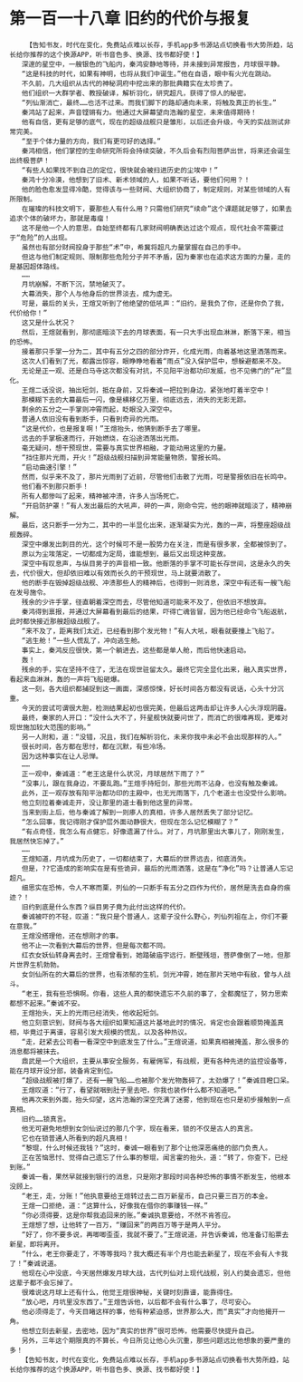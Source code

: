 # 第一百一十八章 旧约的代价与报复
        【告知书友，时代在变化，免费站点难以长存，手机app多书源站点切换看书大势所趋，站长给你推荐的这个换源APP，听书音色多、换源、找书都好使！】
       深邃的星空中，一艘银色的飞船内，秦鸿安静地等待，并未接到异常报告，月球很平静。
       “这是科技的时代，如果有神明，也将从我们中诞生。”他在自语，眼中有火光在跳动。
       不久前，几大组织从古代的神秘洞府中挖出来的那批典籍实在太珍贵了。
       他们组织一大群学者、教授破译，解析羽化，研究超凡，获得了惊人的秘密。
       “列仙渐消亡，最终……也活不过来。而我们脚下的路却通向未来，将触及真正的长生。”
       秦鸿站了起来，声音铿锵有力。他通过大屏幕望向浩瀚的星空，未来值得期待！
       他有自信，更有足够的底气，现在的超级战舰只是雏形，以后还会升级，今天的实战测试非常完美。
       “至于个体力量的方向，我们有更可好的选择。”
       秦鸿相信，他们掌控的生命研究所将会持续突破，不久后会有烈阳菩萨出世，将来还会诞生出终极菩萨！
       “有些人如果找不到自己的定位，很快就会被扫进历史的尘埃中！”
       秦鸿十分冷漠，他想到了旧术、新术领域的人，如果不听话，要他们何用？！
       他的脸色愈发显得冷酷，觉得该与一些财阀、大组织协商了，制定规则，对某些领域的人有所限制。
       在璀璨的科技文明下，要那些人有什么用？只需他们研究“续命”这个课题就足够了，如果去追求个体的破坏力，那就是毒瘤！
       这不是他一个人的意思，自始至终都有几家财阀明确表达过这个观点，现代社会不需要过于“危险”的人出现。
       虽然也有部分财阀投身于那些“术”中，希冀将超凡力量掌握在自己的手中。
       但这与他们制定规则、限制那些危险分子并不矛盾，因为秦家也在追求这方面的力量，走的是基因超体路线。
       ……
       月坑崩解，不断下沉，禁地破灭了。
       大幕消失，那个人与他身后的世界淡去，成为虚无。
       可是，最后的关头，王煊又听到了他绝望的低吼声：“旧约，是我负了你，还是你负了我，代价给你！”
       这又是什么状况？
       然后，王煊就看到，那彻底暗淡下去的月球表面，有一只大手出现血淋淋，断落下来，相当的恐怖。
       接着那只手掌一分为二，其中有五分之四的部分炸开，化成光雨，向着基地这里洒落而来。
       这次人们看到了光，都露出惊容，眼睁睁地看着“雨点”没入保护层中，想躲避都来不及。
       无论是正一观、还是白马寺这次都没有对抗，不见阳平治都功印发威，也不见佛门的“卍”显化。
       王煊二话没说，抽出短剑，抵在身前，又将秦诚一把拉到身边，紧张地盯着半空中！
       那模糊下去的大幕最后一闪，像是横移亿万里，彻底远去，消失的无影无踪。
       剩余的五分之一手掌则冲霄而起，眨眼没入深空中。
       普通人依旧没有看到断手，只看到奇异的光雨。
       “这是代价，也是报复啊！”王煊抬头，他猜到断手去了哪里。
       远去的手掌极速而行，开始燃烧，在沿途洒落出光雨。
       毫无疑问，想干预现世，需要与真实世界相融，才能动用这里的力量。
       “挡住那片光雨，开火！”超级战舰扫描到异常能量物质，警报长鸣。
       “启动曲速引擎！”
       然而，似乎来不及了，那片光雨到了近前，尽管他们击散了光雨，可是警报依旧在长鸣中。
       他们看不到那只断手！
       所有人都惨叫了起来，精神被冲溃，许多人当场死亡。
       “开启防护罩！”有人发出最后的大吼声，砰的一声，刚命令完，他的眼神就暗淡了，精神崩解。
       最后，这只断手一分为二，其中的一半显化出来，逐渐凝实为光，轰的一声，将整座超级战舰轰碎。
       深空中爆发出刺目的光，这个时候可不是一股势力在关注，而是有很多家，全都被惊到了。
       原以为尘埃落定，一切都成为定局，谁能想到，最后又出现这种变故。
       深空中有叹息声，与纵目男子的声音相一致。他断落的手掌不可能长存世间，这是永久的失去，代价很大，但却依旧难以有效而长久的干预现世，马上就要消散了。
       他的断手在毁掉超级战舰、冲溃那些人的精神后，也得到一则消息，深空中有还有一艘飞船在发号施令。
       残余的少许手掌，径直朝着深空而去，尽管他知道可能来不及了，但依旧不想放弃。
       秦鸿得到禀报，并通过大屏幕看到最后的结果，吓得亡魂皆冒，因为他已经命令飞船返航，此时都快接近那艘超级战舰了。
       “来不及了，距离我们太近，已经看到那个发光物！”有人大吼，眼看就要撞上飞船了。
       “逃生舱！”一些人慌乱了，冲向逃生舱。
       事实上，秦鸿反应很快，第一个躺进去，这些都是单人舱，而后他快速启动。
       轰！
       残余的手，实在坚持不住了，无法在现世驻留太久。最终它完全显化出来，融入真实世界，看起来血淋淋，轰的一声将飞船砸爆。
       这一刻，各大组织都捕捉到这一画面，深感惊悚，好长时间各方都没有说话，心头十分沉重。
       今天的尝试可谓很大胆，检测结果起初也很完美，但最后这两击却让许多人心头浮现阴霾。
       最终，秦家的人开口：“没什么大不了，歼星舰快就要问世了，而消亡的很难再现，更难对现世施加较大范围的影响。”
       另一人附和，道：“没错，况且，我们在解析羽化，未来你我中未必不会出现那样的人。”
       很长时间，各方都在思忖，都在沉默，有些冷场。
       因为这种事实在让人忌惮。
       ……
       正一观中，秦诚道：“老王这是什么状况，月球居然下雨了？”
       “没事儿，跟在我身边，不要乱跑。”王煊手持短剑，那些光雨不沾身，也没有触及秦诚。
       此外，正一观存放有阳平治都功印的主殿中，也无光雨落下，几个老道士也没受什么影响。
       他立刻拉着秦诚走开，没让那里的道士看到他这里的异常。
       当来到街上后，他与秦诚了解到一则瘆人的真相，许多人居然丢失了部分记忆。
       “怎么回事，我记得刚才保护层外面动静很大，但现在怎么记忆模糊了？”
       “有点奇怪，我怎么有点健忘，好像遗漏了什么。对了，月坑那里出大事儿了，刚刚发生，我居然快忘掉了。”
       ……
       王煊知道，月坑成为历史了，一切都结束了，大幕后的世界远去，彻底消失。
       但是，??它造成的影响实在是有些诡异，最后的光雨洒落，这是在“净化”吗？让普通人忘记超凡。
       细思实在恐怖，令人不寒而栗，列仙的一只断手有五分之四作为代价，居然是洗去自身的痕迹？！
       旧约到底是什么东西？纵目男子竟为此付出这样的代价。
       秦诚被吓的不轻，叹道：“我只是个普通人，这辈子没什么野心，列仙列祖在上，你们不要在意我。”
       王煊没搭理他，还在想刚才的事。
       他不止一次看到大幕后的世界，但是每次都不同。
       红衣女妖仙转身离去时，王煊曾看到，她踏破庙宇远行，断壁残垣，菩萨像倒了一地，但那片世界生机勃勃。
       女剑仙所在的大幕后的世界，也有浓郁的生机，剑光冲霄，她在那片天地中有敌，曾与人战斗。
       “老王，我有些恐惧啊。你看，这些人真的都快遗忘不久前的事了，全都魔怔了，努力思索都想不起来。”秦诚不安。
       王煊抬头，天上的光雨已经消失，他收起短剑。
       他立刻意识到，财阀与各大组织如果知道这片基地此时的情况，肯定也会跟着顺势掩盖真相，毕竟过于离谱，容易引发大规模的慌乱，以及各种热议。
       “走，赶紧去公司看一看深空中到底发生了什么。”王煊说道，如果真相被掩盖，那么很多的消息都将被抹去。
       鼎武是一个大组织，主要从事安全服务，有雇佣军，有战舰，更有各种先进的监控设备等，能在月球开设分部，装备肯定到位。
       “超级战舰被打爆了，还有一艘飞船……也被那个发光物轰碎了，太劲爆了！”秦诚目瞪口呆。
       王煊叹道：“行了，看望就咽到肚子里去吧，你我也装作什么都不知道吧。”
       他再次来到外面，抬头仰望，这片浩瀚的深空充满了迷雾，他到现在也只是初步接触到一点真相。
       旧约……锁真言。
       他无可避免地想到女剑仙说过的那几个字，现在看来，锁的不仅是古人的真言。
       它也在锁普通人所看到的超凡真相！
       “黎琨，什么时候还我钱？”这时，秦诚一眼看到了那个让他深恶痛绝的部门负责人。
       正在苦恼思忖、觉得自己遗忘了什么事的黎琨，闻言霍的抬头，道：“转了，你查下，已经到账。”
       秦诚一看，果然早就接到银行的消息，只是刚才那段时间各种恐怖的事情不断发生，他根本没顾上。
       “老王，走，分账！”他执意要给王煊转过去二百万新星币，自己只要三百万的本金。
       王煊一口拒绝，道：“这算什么，好像我在借你的事赚钱一样。”
       “你必须得要，这是你帮我追回来的账。”秦诚执意要给，不然不肯答应。
       王煊想了想，让他转了一百万，“赚回来”的两百万等于是两人平分。
       “好了，你不要多说，再唧唧歪歪，我就不要了。”王煊说道，并告诉秦诚，他准备订船票去新星，即将离开。
       “什么，老王你要走了，不等等我吗？我大概还有半个月也能去新星了，现在不会有人卡我了！”秦诚说道。
       他现在心中没底，今天居然爆发月球大战，古代列仙对上现代战舰，别人约莫会遗忘，但他这辈子都不会忘掉了。
       很难说这月球上还有什么，他觉王煊很神秘，关键时刻靠谱，能靠得住。
       “放心吧，月坑里没东西了。”王煊告诉他，以后都不会有什么事了，尽可安心。
       他必须得走了，今天目睹这样的事，他有种紧迫感，世界那么大，而“真实”才向他揭开一角。
       他想立刻去新星，去密地，因为“真实的世界”很可恐怖，他需要尽快提升自己。
       另外，三年这个期限真的不算长，今日所见让他心头沉重，那些问题远比他想象的要严重的多！
       【告知书友，时代在变化，免费站点难以长存，手机app多书源站点切换看书大势所趋，站长给你推荐的这个换源APP，听书音色多、换源、找书都好使！】